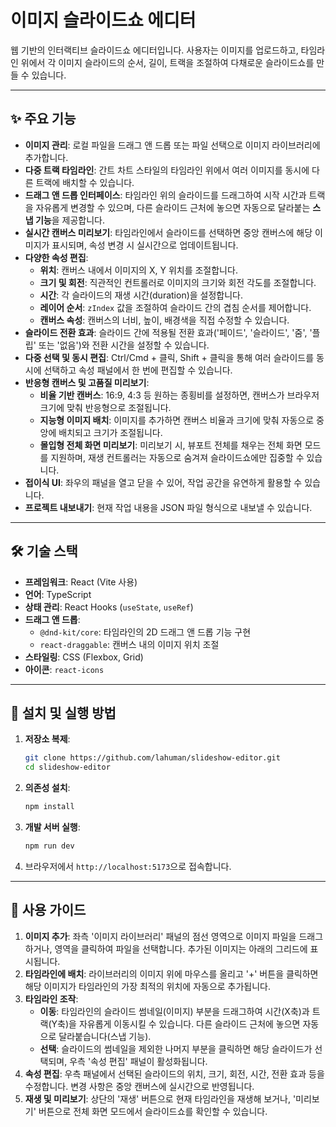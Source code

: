 # 이미지 슬라이드쇼 에디터

웹 기반의 인터랙티브 슬라이드쇼 에디터입니다. 사용자는 이미지를 업로드하고, 타임라인 위에서 각 이미지 슬라이드의 순서, 길이, 트랙을 조절하여 다채로운 슬라이드쇼를 만들 수 있습니다.

---

## ✨ 주요 기능

- **이미지 관리**: 로컬 파일을 드래그 앤 드롭 또는 파일 선택으로 이미지 라이브러리에 추가합니다.
- **다중 트랙 타임라인**: 간트 차트 스타일의 타임라인 위에서 여러 이미지를 동시에 다른 트랙에 배치할 수 있습니다.
- **드래그 앤 드롭 인터페이스**: 타임라인 위의 슬라이드를 드래그하여 시작 시간과 트랙을 자유롭게 변경할 수 있으며, 다른 슬라이드 근처에 놓으면 자동으로 달라붙는 **스냅 기능**을 제공합니다.
- **실시간 캔버스 미리보기**: 타임라인에서 슬라이드를 선택하면 중앙 캔버스에 해당 이미지가 표시되며, 속성 변경 시 실시간으로 업데이트됩니다.
- **다양한 속성 편집**:
  - **위치**: 캔버스 내에서 이미지의 X, Y 위치를 조절합니다.
  - **크기 및 회전**: 직관적인 컨트롤러로 이미지의 크기와 회전 각도를 조절합니다.
  - **시간**: 각 슬라이드의 재생 시간(duration)을 설정합니다.
  - **레이어 순서**: `zIndex` 값을 조절하여 슬라이드 간의 겹침 순서를 제어합니다.
  - **캔버스 속성**: 캔버스의 너비, 높이, 배경색을 직접 수정할 수 있습니다.
- **슬라이드 전환 효과**: 슬라이드 간에 적용될 전환 효과('페이드', '슬라이드', '줌', '플립' 또는 '없음')와 전환 시간을 설정할 수 있습니다.
- **다중 선택 및 동시 편집**: Ctrl/Cmd + 클릭, Shift + 클릭을 통해 여러 슬라이드를 동시에 선택하고 속성 패널에서 한 번에 편집할 수 있습니다.
- **반응형 캔버스 및 고품질 미리보기**:
  - **비율 기반 캔버스**: 16:9, 4:3 등 원하는 종횡비를 설정하면, 캔버스가 브라우저 크기에 맞춰 반응형으로 조절됩니다.
  - **지능형 이미지 배치**: 이미지를 추가하면 캔버스 비율과 크기에 맞춰 자동으로 중앙에 배치되고 크기가 조절됩니다.
  - **몰입형 전체 화면 미리보기**: 미리보기 시, 뷰포트 전체를 채우는 전체 화면 모드를 지원하며, 재생 컨트롤러는 자동으로 숨겨져 슬라이드쇼에만 집중할 수 있습니다.
- **접이식 UI**: 좌우의 패널을 열고 닫을 수 있어, 작업 공간을 유연하게 활용할 수 있습니다.
- **프로젝트 내보내기**: 현재 작업 내용을 JSON 파일 형식으로 내보낼 수 있습니다.

---

## 🛠️ 기술 스택

- **프레임워크**: React (Vite 사용)
- **언어**: TypeScript
- **상태 관리**: React Hooks (`useState`, `useRef`)
- **드래그 앤 드롭**:
  - `@dnd-kit/core`: 타임라인의 2D 드래그 앤 드롭 기능 구현
  - `react-draggable`: 캔버스 내의 이미지 위치 조절
- **스타일링**: CSS (Flexbox, Grid)
- **아이콘**: `react-icons`

---

## 🚀 설치 및 실행 방법

1.  **저장소 복제**:
    ```bash
    git clone https://github.com/lahuman/slideshow-editor.git
    cd slideshow-editor
    ```

2.  **의존성 설치**:
    ```bash
    npm install
    ```

3.  **개발 서버 실행**:
    ```bash
    npm run dev
    ```

4.  브라우저에서 `http://localhost:5173`으로 접속합니다.

---

## 📖 사용 가이드

1.  **이미지 추가**: 좌측 '이미지 라이브러리' 패널의 점선 영역으로 이미지 파일을 드래그하거나, 영역을 클릭하여 파일을 선택합니다. 추가된 이미지는 아래의 그리드에 표시됩니다.
2.  **타임라인에 배치**: 라이브러리의 이미지 위에 마우스를 올리고 '+' 버튼을 클릭하면 해당 이미지가 타임라인의 가장 최적의 위치에 자동으로 추가됩니다.
3.  **타임라인 조작**:
    - **이동**: 타임라인의 슬라이드 썸네일(이미지) 부분을 드래그하여 시간(X축)과 트랙(Y축)을 자유롭게 이동시킬 수 있습니다. 다른 슬라이드 근처에 놓으면 자동으로 달라붙습니다(스냅 기능).
    - **선택**: 슬라이드의 썸네일을 제외한 나머지 부분을 클릭하면 해당 슬라이드가 선택되며, 우측 '속성 편집' 패널이 활성화됩니다.
4.  **속성 편집**: 우측 패널에서 선택된 슬라이드의 위치, 크기, 회전, 시간, 전환 효과 등을 수정합니다. 변경 사항은 중앙 캔버스에 실시간으로 반영됩니다.
5.  **재생 및 미리보기**: 상단의 '재생' 버튼으로 현재 타임라인을 재생해 보거나, '미리보기' 버튼으로 전체 화면 모드에서 슬라이드쇼를 확인할 수 있습니다.
